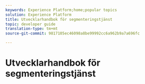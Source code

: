 ```yaml
---
keywords: Experience Platform;home;popular topics
solution: Experience Platform
title: Utvecklarhandbok för segmenteringstjänst
topic: developer guide
translation-type: tm+mt
source-git-commit: 9817105ec46098a8be99992cc6a962b9a7a696fc

---
```



# Utvecklarhandbok för segmenteringstjänst
